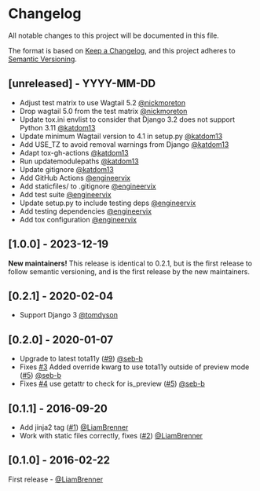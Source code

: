 # Changelog

All notable changes to this project will be documented in this file.

The format is based on [Keep a Changelog](https://keepachangelog.com/en/1.0.0/), and this project adheres to [Semantic Versioning](https://semver.org/spec/v2.0.0.html).

## [unreleased] - YYYY-MM-DD

- Adjust test matrix to use Wagtail 5.2 [@nickmoreton](https://github.com/nickmoreton)
- Drop wagtail 5.0 from the test matrix [@nickmoreton](https://github.com/nickmoreton)
- Update tox.ini envlist to consider that Django 3.2 does not support Python 3.11 [@katdom13](https://github.com/katdom13)
- Update minimum Wagtail version to 4.1 in setup.py [@katdom13](https://github.com/katdom13)
- Add USE_TZ to avoid removal warnings from Django [@katdom13](https://github.com/katdom13)
- Adapt tox-gh-actions [@katdom13](https://github.com/katdom13)
- Run updatemodulepaths [@katdom13](https://github.com/katdom13)
- Update gitignore [@katdom13](https://github.com/katdom13)
- Add GitHub Actions [@engineervix](https://github.com/engineervix)
- Add staticfiles/ to .gitignore [@engineervix](https://github.com/engineervix)
- Add test suite [@engineervix](https://github.com/engineervix)
- Update setup.py to include testing deps [@engineervix](https://github.com/engineervix)
- Add testing dependencies [@engineervix](https://github.com/engineervix)
- Add tox configuration [@engineervix](https://github.com/engineervix)

## [1.0.0] - 2023-12-19

**New maintainers!** This release is identical to 0.2.1, but is the first release to follow semantic versioning, and is the first release by the new maintainers.

## [0.2.1] - 2020-02-04

- Support Django 3 [@tomdyson](https://github.com/tomdyson)

## [0.2.0] - 2020-01-07

- Upgrade to latest tota11y ([#9](https://github.com/wagtail-nest/wagtail-accessibility/issues/9)) [@seb-b](https://github.com/seb-b)
- Fixes [#3](https://github.com/wagtail-nest/wagtail-accessibility/issues/3) Added override kwarg to use tota11y outside of preview mode ([#5](https://github.com/wagtail-nest/wagtail-accessibility/pull/5)) [@seb-b](https://github.com/seb-b)
- Fixes [#4](https://github.com/wagtail-nest/wagtail-accessibility/issues/4) use getattr to check for is_preview ([#5](https://github.com/wagtail-nest/wagtail-accessibility/pull/5)) [@seb-b](https://github.com/seb-b)

## [0.1.1] - 2016-09-20

- Add jinja2 tag ([#1](https://github.com/wagtail-nest/wagtail-accessibility/issues/1)) [@LiamBrenner](https://github.com/LiamBrenner)
- Work with static files correctly, fixes ([#2](https://github.com/wagtail-nest/wagtail-accessibility/issues/2)) [@LiamBrenner](https://github.com/LiamBrenner)

## [0.1.0] - 2016-02-22

First release - [@LiamBrenner](https://github.com/LiamBrenner)
